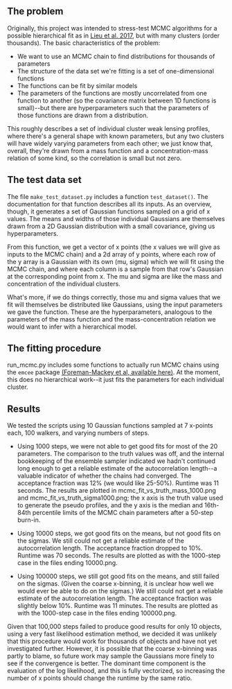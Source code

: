 The problem
-----------

Originally, this project was intended to stress-test MCMC algorithms for a possible hierarchical fit as in [Lieu et al. 2017](https://github.com/msimet/emcee_testing.git), but with many clusters (order thousands).  The basic characteristics of the problem:
- We want to use an MCMC chain to find distributions for thousands of parameters
- The structure of the data set we're fitting is a set of one-dimensional functions
- The functions can be fit by similar models
- The parameters of the functions are mostly uncorrelated from one function to another (so the covariance matrix between 1D functions is small)--but there are hyperparameters such that the parameters of those functions are drawn from a distribution.

This roughly describes a set of individual cluster weak lensing profiles, where there's a general shape with known parameters, but any two clusters will have widely varying parameters from each other; we just know that, overall, they're drawn from a mass function and a concentration-mass relation of some kind, so the correlation is small but not zero.

The test data set
-----------------

The file `make_test_dataset.py` includes a function `test_dataset()`.  The documentation for that function describes all its inputs.  As an overview, though, it generates a set of Gaussian functions sampled on a grid of x values.  The means and widths of those individual Gaussians are themselves drawn from a 2D Gaussian distribution with a small covariance, giving us hyperparameters.  

From this function, we get a vector of x points (the x values we will give as inputs to the MCMC chain) and a 2d array of y points, where each row of the y array is a Gaussian with its own (mu, sigma) which we will fit using the MCMC chain, and where each column is a sample from that row's Gaussian at the corresponding point from x.  The mu and sigma are like the mass and concentration of the individual clusters.

What's more, if we do things correctly, those mu and sigma values that we fit will themselves be distributed like Gaussians, using the input parameters we gave the function.  These are the hyperparameters, analogous to the parameters of the mass function and the mass-concentration relation we would want to infer with a hierarchical model.

The fitting procedure
---------------------

run_mcmc.py includes some functions to actually run MCMC chains using the `emcee` package [(Foreman-Mackey et al, available here)](http://dan.iel.fm/emcee/).  At the moment, this does no hierarchical work--it just fits the parameters for each individual cluster.

Results
-------
We tested the scripts using 10 Gaussian functions sampled at 7 x-points each, 100 walkers, and varying numbers of steps.  

- Using 1000 steps, we were not able to get good fits for most of the 20 parameters.  The comparison to the truth values was off, and the internal bookkeeping of the ensemble sampler indicated we hadn't continued long enough to get a reliable estimate of the autocorrelation length--a valuable indicator of whether the chains had converged.  The acceptance fraction was 12% (we would like 25-50%).  Runtime was 11 seconds.  The results are plotted in mcmc_fit_vs_truth_mass_1000.png and mcmc_fit_vs_truth_sigma1000.png; the x axis is the truth value used to generate the pseudo profiles, and the y axis is the median and 16th-84th percentile limits of the MCMC chain parameters after a 50-step burn-in.

- Using 10000 steps, we got good fits on the means, but not good fits on the sigmas.  We still could not get a reliable estimate of the autocorrelation length.  The acceptance fraction dropped to 10%. Runtime was 70 seconds.  The results are plotted as with the 1000-step case in the files ending 10000.png.

- Using 100000 steps, we still got good fits on the means, and still failed on the sigmas. (Given the coarse x-binning, it is unclear how well we would ever be able to do on the sigmas.)  We still could not get a reliable estimate of the autocorrelation length.  The acceptance fraction was slightly below 10%.  Runtime was 11 minutes.  The results are plotted as with the 1000-step case in the files ending 100000.png.

Given that 100,000 steps failed to produce good results for only 10 objects, using a very fast likelihood estimation method, we decided it was unlikely that this procedure would work for thousands of objects and have not yet investigated further.  However, it is possible that the coarse x-binning was partly to blame, so future work may sample the Gaussians more finely to see if the convergence is better.  The dominant time component is the evaluation of the log likelihood, and this is fully vectorized, so increasing the number of x points should change the runtime by the same ratio.